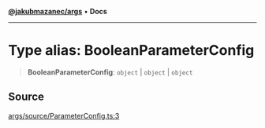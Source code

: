 [**@jakubmazanec/args**](../README.md) • **Docs**

---

# Type alias: BooleanParameterConfig

> **BooleanParameterConfig**: `object` \| `object` \| `object`

## Source

[args/source/ParameterConfig.ts:3](https://github.com/jakubmazanec/tools/blob/ff982fbbc1a4d22edeaae8b283ad7d8de4b15bd8/packages/args/source/ParameterConfig.ts#L3)
